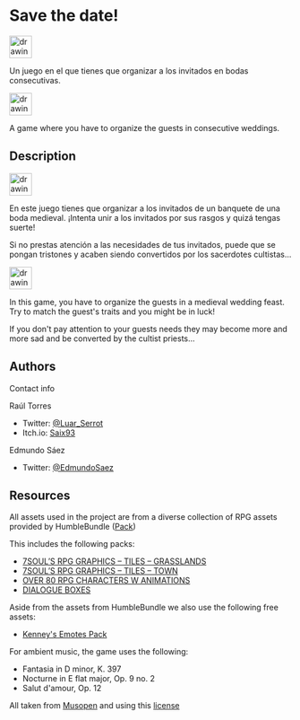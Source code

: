 # Save the date!


<img src="https://emojipedia-us.s3.dualstack.us-west-1.amazonaws.com/thumbs/120/google/298/flag-spain_1f1ea-1f1f8.png" alt="drawing" width="40"/>

Un juego en el que tienes que organizar a los invitados en bodas consecutivas.

<img src="https://emojipedia-us.s3.dualstack.us-west-1.amazonaws.com/thumbs/120/google/298/flag-united-kingdom_1f1ec-1f1e7.png" alt="drawing" width="40"/>

A game where you have to organize the guests in consecutive weddings.

## Description

<img src="https://emojipedia-us.s3.dualstack.us-west-1.amazonaws.com/thumbs/120/google/298/flag-spain_1f1ea-1f1f8.png" alt="drawing" width="40"/>

En este juego tienes que organizar a los invitados de un banquete de una boda medieval. ¡Intenta unir a los invitados por sus rasgos y quizá tengas suerte!

Si no prestas atención a las necesidades de tus invitados, puede que se pongan tristones y acaben siendo convertidos por los sacerdotes cultistas...

<img src="https://emojipedia-us.s3.dualstack.us-west-1.amazonaws.com/thumbs/120/google/298/flag-united-kingdom_1f1ec-1f1e7.png" alt="drawing" width="40"/>

In this game, you have to organize the guests in a medieval wedding feast. Try to match the guest's traits and you might be in luck!

If you don't pay attention to your guests needs they may become more and more sad and be converted by the cultist priests...

## Authors

Contact info

Raúl Torres  
* Twitter: [@Luar_Serrot](https://twitter.com/Luar_Serrot)
* Itch<span>.</span>io: [Saix93](https://saix93.itch.io/)

Edmundo Sáez
* Twitter: [@EdmundoSaez](https://twitter.com/EdmundoSaez)

## Resources

All assets used in the project are from a diverse collection of RPG assets provided by HumbleBundle ([Pack](https://www.humblebundle.com/software/art-assets-music-and-sound-effects-software))

This includes the following packs:
* [7SOUL’S RPG GRAPHICS – TILES – GRASSLANDS](https://www.gamedevmarket.net/asset/7souls-rpg-graphics-tiles-grasslands-1580/)
* [7SOUL’S RPG GRAPHICS – TILES – TOWN](https://www.gamedevmarket.net/asset/7souls-rpg-graphics-tiles-town-2422/)
* [OVER 80 RPG CHARACTERS W ANIMATIONS](https://www.gamedevmarket.net/asset/over-80-rpg-characters-w-animations-3540/)
* [DIALOGUE BOXES](https://www.gamedevmarket.net/asset/dialogue-boxes/)

Aside from the assets from HumbleBundle we also use the following free assets:

* [Kenney's Emotes Pack](https://www.kenney.nl/assets/emotes-pack)

For ambient music, the game uses the following:

* Fantasia in D minor, K. 397
* Nocturne in E flat major, Op. 9 no. 2
* Salut d'amour, Op. 12

All taken from [Musopen](https://musopen.org/es/music/) and using this [license](https://creativecommons.org/licenses/by/3.0/)